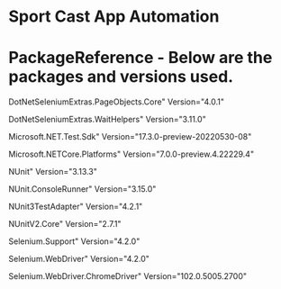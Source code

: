 # Sport Cast App Automation

# PackageReference - Below are the packages and versions used.

DotNetSeleniumExtras.PageObjects.Core" Version="4.0.1"

DotNetSeleniumExtras.WaitHelpers" Version="3.11.0"

Microsoft.NET.Test.Sdk" Version="17.3.0-preview-20220530-08"

Microsoft.NETCore.Platforms" Version="7.0.0-preview.4.22229.4"

NUnit" Version="3.13.3"

NUnit.ConsoleRunner" Version="3.15.0"

NUnit3TestAdapter" Version="4.2.1"

NUnitV2.Core" Version="2.7.1"

Selenium.Support" Version="4.2.0"

Selenium.WebDriver" Version="4.2.0"

Selenium.WebDriver.ChromeDriver" Version="102.0.5005.2700"

